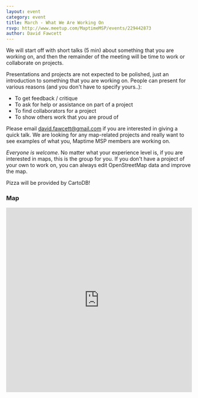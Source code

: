 ```yaml
---
layout: event
category: event
title: March - What We Are Working On
rsvp: http://www.meetup.com/MaptimeMSP/events/229442873
author: David Fawcett
---
```


We will start off with short talks (5 min) about something that you are working on, and then the remainder of the meeting will be time to work or collaborate on projects.  

Presentations and projects are not expected to be polished, just an introduction to something that you are working on.  People can present for various reasons (and you don't have to specify yours..):

* To get feedback / critique  
* To ask for help or assistance on part of a project  
* To find collaborators for a project  
* To show others work that you are proud of  

Please email [david.fawcett@gmail.com](mailto:david.fawcett@gmail.com) if you are interested in giving a quick talk.  We are looking for any map-related projects and really want to see examples of what you, Maptime MSP members are working on.

_Everyone is welcome_.  No matter what your experience level is, if you are interested in maps, this is the group for you.  If you don't have a project of your own to work on, you can always edit OpenStreetMap data and improve the map.

Pizza will be provided by CartoDB!

### Map

<iframe width='100%' height='500px' frameBorder='0' src='https://a.tiles.mapbox.com/v4/hockeyduck30.pc1gp5cd/attribution,zoompan,zoomwheel,share.html?access_token=pk.eyJ1IjoiaG9ja2V5ZHVjazMwIiwiYSI6InE4cmFHNlUifQ.X5m_TSatNjZs6Vc7B3_m2A'></iframe>
